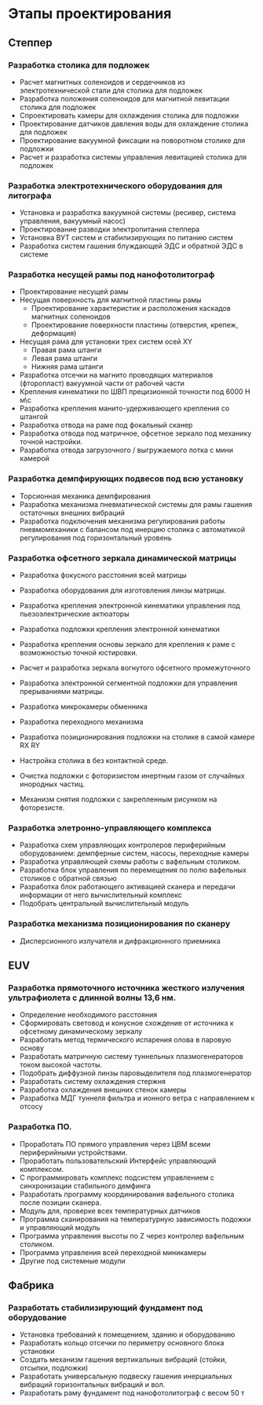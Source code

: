 # Этапы проектирования

## Степпер

###  Разработка столика для подложек
 -  Расчет магнитных соленоидов и сердечников из электротехнической стали для столика для подложек
 -  Разработка положения соленоидов для магнитной левитации столика для подложек
 -  Спроектировать камеры для охлаждения столика для подложки
 -  Проектирование датчиков давления воды для охлаждение столика для подложек 
 -  Проектирование вакуумной фиксации на поворотном столике для подложки
 -  Расчет и разработка системы управления левитацией столика для подложек


 ### Разработка электротехнического оборудования для литографа
-  Установка и разработка вакуумной системы (ресивер, система управления, вакуумный насос)
-  Проектирование разводки электропитания степпера
-  Установка ВУТ систем и стабилизирующих по питанию систем 
-  Разработка систем гашения блуждающей ЭДС и обратной ЭДС в системе

###  Разработка несущей рамы под нанофотолитограф
 - Проектирование несущей рамы 
  - Несущая поверхность для магнитной пластины рамы
     - Проектирование характеристик и расположения каскадов магнитных соленоидов
     - Проектирование поверхности пластины (отверстия, крепеж, деформация)
 - Несущая рама для установки трех систем осей XY 
     - Правая рама штанги
     - Левая рама штанги
     - Нижняя рама штанги
 - Разработка отсечки на магнито проводящих материалов (фторопласт) вакуумной части от рабочей части
  - Крепления кинематики по ШВП прецизионной точности под 6000 Н м\с 
 - Разработка крепления манито-удерживающего крепления со штангой 
 - Разработка отвода на раме под фокальный сканер 
 - Разработка отвода под матричное, офсетное зеркало под механику точной настройки.
 - Разработка отвода загрузочного / выгружаемого лотка с мини камерой

 
 ### Разработка демпфирующих подвесов под всю установку
 - Торсионная механика демпфирования 
 - Разработка механизма пневматической системы для рамы гашения остаточных внешних вибраций
-  Разработка подключения механизма регулирования работы пневмомеханики с балансом под инерцию столика с автоматикой регулирования под горизонтальный уровень

 ### Разработка офсетного зеркала динамической матрицы
-  Разработка фокусного расстояния всей матрицы 
-  Разработка оборудования для изготовления линзы матрицы.
-  Разработка крепления электронной кинематики управления под пьезоэлектрические актюаторы
-  Разработка подложки крепления электронной кинематики 
-  Разработка крепления основы зеркало для крепления к раме с возможностью точной юстировки.
-  Расчет и разработка зеркала вогнутого офсетного промежуточного 
-  Разработка электронной сегментной подложки для управления прерываниями матрицы.



 - Разработка микрокамеры обменника 
- Разработка переходного механизма 
-  Разработка позиционирования подложки на столике в самой камере RX RY 
-  Настройка столика в без контактной среде.
-  Очистка подложки с фоторизистом инертным газом от случайных инородных частиц.
-  Механизм снятия подложки с закрепленным рисунком на фоторезисте.


### Разработка элетронно-управляющего комплекса  
-  Разработка схем управляющих контролеров периферийным оборудованием: демпферные систем, насосы, переходные камеры
-  Разработка управляющей схемы работы с вафельным столиком.
- Разработка блок управления по перемещения по полю вафельных столиков с обратной связью 
-  Разработка блок работающего активацией сканера и передачи информации от него вычислительный комплекс
-  Подобрать центральный вычислительный модуль

### Разработка механизма позиционирования по сканеру 
-  Дисперсионного излучателя и дифракционного приемника

## EUV

### Разработка прямоточного источника жесткого излучения ультрафиолета с длинной волны 13,6 нм.
-  Определение необходимого расстояния
-  Сформировать световод и конусное схождение от источника к офсетному динамическому зеркалу
- Разработать метод термического испарения олова в паровую основу 
-  Разработать матричную систему туннельных плазмогенераторов током высокой частоты.
-   Подобрать диффузной линзы паровыделителя под плазмогенератор 
-  Разработать систему охлаждения стержня 
-  Разработка охлаждения внешних стенок камеры
-  Разработка МДГ туннеля фильтра и ионного ветра с направлением к отсосу 


### Разработка ПО.
-  Проработать ПО прямого управления через ЦВМ всеми периферийными устройствами.
-  Проработать пользовательский Интерфейс управляющий комплексом.
-  С программировать комплекс подсистем управлением с синхронизации стабильного демфинга 
-  Разработать программу координирования вафельного столика после позиции сканера.
-  Модуль для, проверке всех температурных датчиков 
-  Программа сканирования на температурную зависимость подожки и управляющий модуль 
-  Программа управления высоты по Z через контролер вафельным столиком.
-  Программа управления всей переходной миникамеры 
-  Другие под системные модули

## Фабрика

### Разработать стабилизирующий фундамент под оборудование
 - Установка требований к помещением, зданию и оборудованию
-  Разработать кольцо отсечки по периметру основного блока установки
-  Создать механизм гашения вертикальных вибраций (стойки, отсыпки, подложки)
-  Разработать универсальную подвеску гашения инерциальных вибраций горизонтальных вибраций и вол.
-  Разработать раму фундамент под нанофотолитограф с весом 50 т
